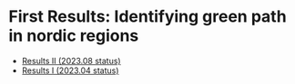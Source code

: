 # First Results: Identifying green path in nordic regions

* [Results II (2023.08 status)](https://daniel-hain.github.io/paper_2022_green_regional_path/02_dataviz.nb.html) 
* [Results I (2023.04 status)](https://daniel-hain.github.io/paper_2022_green_regional_path/archive/rr2/02_dataviz.nb.html) 
